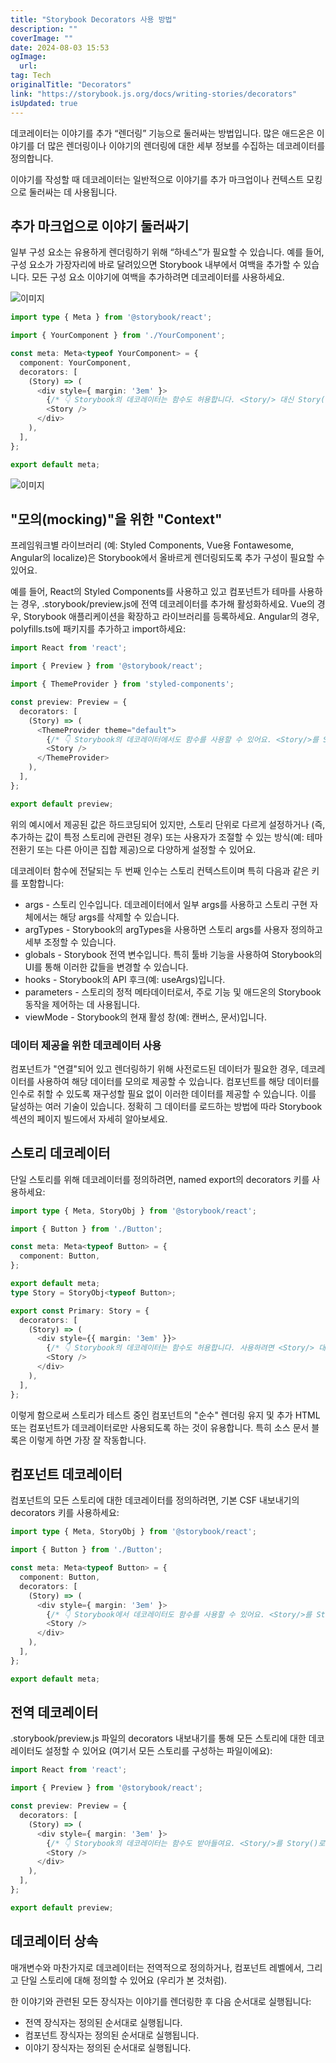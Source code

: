 ```yaml
---
title: "Storybook Decorators 사용 방법"
description: ""
coverImage: ""
date: 2024-08-03 15:53
ogImage: 
  url: 
tag: Tech
originalTitle: "Decorators"
link: "https://storybook.js.org/docs/writing-stories/decorators"
isUpdated: true
---
```







데코레이터는 이야기를 추가 “렌더링” 기능으로 둘러싸는 방법입니다. 많은 애드온은 이야기를 더 많은 렌더링이나 이야기의 렌더링에 대한 세부 정보를 수집하는 데코레이터를 정의합니다.

이야기를 작성할 때 데코레이터는 일반적으로 이야기를 추가 마크업이나 컨텍스트 모킹으로 둘러싸는 데 사용됩니다.

## 추가 마크업으로 이야기 둘러싸기

일부 구성 요소는 유용하게 렌더링하기 위해 “하네스”가 필요할 수 있습니다. 예를 들어, 구성 요소가 가장자리에 바로 달려있으면 Storybook 내부에서 여백을 추가할 수 있습니다. 모든 구성 요소 이야기에 여백을 추가하려면 데코레이터를 사용하세요.



![이미지](/assets/img/Decorators_0.png)

```typescript
import type { Meta } from '@storybook/react';

import { YourComponent } from './YourComponent';

const meta: Meta<typeof YourComponent> = {
  component: YourComponent,
  decorators: [
    (Story) => (
      <div style={ margin: '3em' }>
        {/* 👇 Storybook의 데코레이터는 함수도 허용합니다. <Story/> 대신 Story()로 변경하여 활성화할 수 있습니다. */}
        <Story />
      </div>
    ),
  ],
};

export default meta;
```

![이미지](/assets/img/Decorators_1.png)

## "모의(mocking)"을 위한 "Context"



프레임워크별 라이브러리 (예: Styled Components, Vue용 Fontawesome, Angular의 localize)은 Storybook에서 올바르게 렌더링되도록 추가 구성이 필요할 수 있어요.

예를 들어, React의 Styled Components를 사용하고 있고 컴포넌트가 테마를 사용하는 경우, .storybook/preview.js에 전역 데코레이터를 추가해 활성화하세요. Vue의 경우, Storybook 애플리케이션을 확장하고 라이브러리를 등록하세요. Angular의 경우, polyfills.ts에 패키지를 추가하고 import하세요:

```typescript
import React from 'react';

import { Preview } from '@storybook/react';

import { ThemeProvider } from 'styled-components';

const preview: Preview = {
  decorators: [
    (Story) => (
      <ThemeProvider theme="default">
        {/* 👇 Storybook의 데코레이터에서도 함수를 사용할 수 있어요. <Story/>를 Story()로 바꿔 활성화하세요 */}
        <Story />
      </ThemeProvider>
    ),
  ],
};

export default preview;
```

위의 예시에서 제공된 값은 하드코딩되어 있지만, 스토리 단위로 다르게 설정하거나 (즉, 추가하는 값이 특정 스토리에 관련된 경우) 또는 사용자가 조절할 수 있는 방식(예: 테마 전환기 또는 다른 아이콘 집합 제공)으로 다양하게 설정할 수 있어요.



데코레이터 함수에 전달되는 두 번째 인수는 스토리 컨텍스트이며 특히 다음과 같은 키를 포함합니다:

- args - 스토리 인수입니다. 데코레이터에서 일부 args를 사용하고 스토리 구현 자체에서는 해당 args를 삭제할 수 있습니다.
- argTypes - Storybook의 argTypes을 사용하면 스토리 args를 사용자 정의하고 세부 조정할 수 있습니다.
- globals - Storybook 전역 변수입니다. 특히 툴바 기능을 사용하여 Storybook의 UI를 통해 이러한 값들을 변경할 수 있습니다.
- hooks - Storybook의 API 후크(예: useArgs)입니다.
- parameters - 스토리의 정적 메타데이터로서, 주로 기능 및 애드온의 Storybook 동작을 제어하는 데 사용됩니다.
- viewMode - Storybook의 현재 활성 창(예: 캔버스, 문서)입니다.

### 데이터 제공을 위한 데코레이터 사용

컴포넌트가 "연결"되어 있고 렌더링하기 위해 사전로드된 데이터가 필요한 경우, 데코레이터를 사용하여 해당 데이터를 모의로 제공할 수 있습니다. 컴포넌트를 해당 데이터를 인수로 취할 수 있도록 재구성할 필요 없이 이러한 데이터를 제공할 수 있습니다. 이를 달성하는 여러 기술이 있습니다. 정확히 그 데이터를 로드하는 방법에 따라 Storybook 섹션의 페이지 빌드에서 자세히 알아보세요.



## 스토리 데코레이터

단일 스토리를 위해 데코레이터를 정의하려면, named export의 decorators 키를 사용하세요:

```typescript
import type { Meta, StoryObj } from '@storybook/react';

import { Button } from './Button';

const meta: Meta<typeof Button> = {
  component: Button,
};

export default meta;
type Story = StoryObj<typeof Button>;

export const Primary: Story = {
  decorators: [
    (Story) => (
      <div style={{ margin: '3em' }}>
        {/* 👇 Storybook의 데코레이터는 함수도 허용합니다. 사용하려면 <Story/> 대신 Story()를 사용하세요 */}
        <Story />
      </div>
    ),
  ],
};
```

이렇게 함으로써 스토리가 테스트 중인 컴포넌트의 "순수" 렌더링 유지 및 추가 HTML 또는 컴포넌트가 데코레이터로만 사용되도록 하는 것이 유용합니다. 특히 소스 문서 블록은 이렇게 하면 가장 잘 작동합니다.



## 컴포넌트 데코레이터

컴포넌트의 모든 스토리에 대한 데코레이터를 정의하려면, 기본 CSF 내보내기의 decorators 키를 사용하세요:

```typescript
import type { Meta, StoryObj } from '@storybook/react';

import { Button } from './Button';

const meta: Meta<typeof Button> = {
  component: Button,
  decorators: [
    (Story) => (
      <div style={ margin: '3em' }>
        {/* 👇 Storybook에서 데코레이터도 함수를 사용할 수 있어요. <Story/>를 Story()로 바꾸면 활성화됩니다. */}
        <Story />
      </div>
    ),
  ],
};

export default meta;
```

## 전역 데코레이터



.storybook/preview.js 파일의 decorators 내보내기를 통해 모든 스토리에 대한 데코레이터도 설정할 수 있어요 (여기서 모든 스토리를 구성하는 파일이에요):

```typescript
import React from 'react';

import { Preview } from '@storybook/react';

const preview: Preview = {
  decorators: [
    (Story) => (
      <div style={ margin: '3em' }>
        {/* 👇 Storybook의 데코레이터는 함수도 받아들여요. <Story/>를 Story()로 바꿔 활성화할 수 있어요 */}
        <Story />
      </div>
    ),
  ],
};

export default preview;
```

## 데코레이터 상속

매개변수와 마찬가지로 데코레이터는 전역적으로 정의하거나, 컴포넌트 레벨에서, 그리고 단일 스토리에 대해 정의할 수 있어요 (우리가 본 것처럼).



한 이야기와 관련된 모든 장식자는 이야기를 렌더링한 후 다음 순서대로 실행됩니다:

- 전역 장식자는 정의된 순서대로 실행됩니다.
- 컴포넌트 장식자는 정의된 순서대로 실행됩니다.
- 이야기 장식자는 정의된 순서대로 실행됩니다.